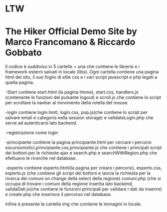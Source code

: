 # LTW

# The Hiker Official Demo Site by Marco Francomano &amp; Riccardo Gobbato


Il codice è suddiviso in 5 cartelle + una che contiene le librerie e i framework esterni salvati in locale (libs).
Ogni cartella contiene una pagina html del sito, il suo foglio di stile css e i vari script javascript e php legati a quella pagina.

-Start contiene start.html (la pagina Home), start.css, handlers.js (contenente le funzioni del pulsante logout) e scroll.js che contiene lo script per scrollare la navbar al movimento della rotella del mouse

-login contiene login.hmtl, login.css, pop.js(che contiene lo script per salvare email e categoria nella session storage) e validateLogin.php che serve ad autenticarsi lato backend.

-registrazione come login

-principiante contiene la pagina principiante.html per cercare i percorsi escursionistici,principiante.css,principiante.js che contiene i principali script dei bottoni per le richieste ajax e search.php e searchWithRegion.php che efettuano le ricerche nel database.

-esperto contiene esperto.html(la pagina per creare i percorsi), esperto.css, esperto.js (che contiene gli script dei bottoni e lancia la richiesta per la ricerca dei comuni on change della select della regione) comuni.php (che si occupa di trovare i comuni della regione inserita lato backend, validaDati.js(che contiene le funzioni principali per validare i dati da inserire) e create.php che inserisce il percorso nel database.

infine è presente la cartella img che contiene le immagini in locale.
